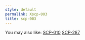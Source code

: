 ```yaml
---
style: default
permalink: Xscp-003
title: scp-003
---
```

You may also like:
[SCP-010](http://scp-wiki.net/scp-010)
[SCP-287](http://scp-wiki.net/scp-287)